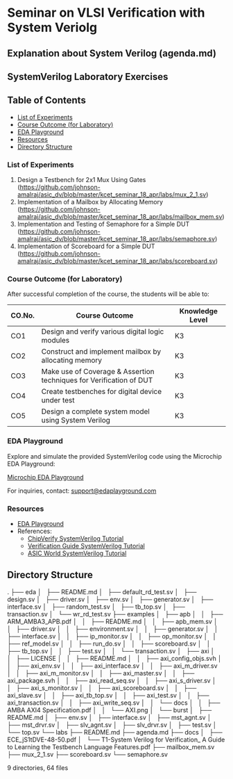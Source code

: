 # Seminar on VLSI Verification with System Veriolg

## Explanation about System Verilog (agenda.md)

## SystemVerilog Laboratory Exercises

## Table of Contents

- [List of Experiments](#list-of-experiments)
- [Course Outcome (for Laboratory)](#course-outcome-for-laboratory)
- [EDA Playground](#eda-playground)
- [Resources](#resources)
- [Directory Structure](#directory-structure)

### List of Experiments

1. Design a Testbench for 2x1 Mux Using Gates (https://github.com/johnson-amalraj/asic_dv/blob/master/kcet_seminar_18_apr/labs/mux_2_1.sv)
2. Implementation of a Mailbox by Allocating Memory (https://github.com/johnson-amalraj/asic_dv/blob/master/kcet_seminar_18_apr/labs/mailbox_mem.sv)
3. Implementation and Testing of Semaphore for a Simple DUT (https://github.com/johnson-amalraj/asic_dv/blob/master/kcet_seminar_18_apr/labs/semaphore.sv)
4. Implementation of Scoreboard for a Simple DUT (https://github.com/johnson-amalraj/asic_dv/blob/master/kcet_seminar_18_apr/labs/scoreboard.sv)

### Course Outcome (for Laboratory)

After successful completion of the course, the students will be able to:

| CO.No. | Course Outcome                                                     | Knowledge Level |
| ------ | ------------------------------------------------------------------ | --------------- |
| CO1    | Design and verify various digital logic modules                    | K3              |
| CO2    | Construct and implement mailbox by allocating memory               | K3              |
| CO3    | Make use of Coverage & Assertion techniques for Verification of DUT| K3              |
| CO4    | Create testbenches for digital device under test                   | K3              |
| CO5    | Design a complete system model using System Verilog                | K3              |

### EDA Playground

Explore and simulate the provided SystemVerilog code using the Microchip EDA Playground:

[Microchip EDA Playground](https://www.edaplayground.com/confirmRegistration/3e021e16-904b-4c9e-a75a-af11e83d39fd)

For inquiries, contact: support@edaplayground.com

### Resources

- [EDA Playground](https://www.edaplayground.com)
- References:
  - [ChipVerify SystemVerilog Tutorial](https://www.chipverify.com/systemverilog/systemverilog-tutorial)
  - [Verification Guide SystemVerilog Tutorial](https://verificationguide.com/systemverilog/systemverilog-tutorial/)
  - [ASIC World SystemVerilog Tutorial](https://www.asic-world.com/systemverilog/tutorial.html)

## Directory Structure 
.
├── eda
│   ├── README.md
│   ├── default_rd_test.sv
│   ├── design.sv
│   ├── driver.sv
│   ├── env.sv
│   ├── generator.sv
│   ├── interface.sv
│   ├── random_test.sv
│   ├── tb_top.sv
│   ├── transaction.sv
│   └── wr_rd_test.sv
├── examples
│   ├── apb
│   │   ├── ARM_AMBA3_APB.pdf
│   │   ├── README.md
│   │   ├── apb_mem.sv
│   │   ├── driver.sv
│   │   ├── environment.sv
│   │   ├── generator.sv
│   │   ├── interface.sv
│   │   ├── ip_monitor.sv
│   │   ├── op_monitor.sv
│   │   ├── ref_model.sv
│   │   ├── run_do.sv
│   │   ├── scoreboard.sv
│   │   ├── tb_top.sv
│   │   ├── test.sv
│   │   └── transaction.sv
│   ├── axi
│   │   ├── LICENSE
│   │   ├── README.md
│   │   ├── axi_config_objs.svh
│   │   ├── axi_env.sv
│   │   ├── axi_interface.sv
│   │   ├── axi_m_driver.sv
│   │   ├── axi_m_monitor.sv
│   │   ├── axi_master.sv
│   │   ├── axi_package.svh
│   │   ├── axi_read_seq.sv
│   │   ├── axi_s_driver.sv
│   │   ├── axi_s_monitor.sv
│   │   ├── axi_scoreboard.sv
│   │   ├── axi_slave.sv
│   │   ├── axi_tb_top.sv
│   │   ├── axi_test.sv
│   │   ├── axi_transaction.sv
│   │   ├── axi_write_seq.sv
│   │   └── docs
│   │       ├── AMBA AXI4 Specification.pdf
│   │       └── AXI.png
│   └── burst
│       ├── README.md
│       ├── env.sv
│       ├── interface.sv
│       ├── mst_agnt.sv
│       ├── mst_drvr.sv
│       ├── slv_agnt.sv
│       ├── slv_drvr.sv
│       ├── test.sv
│       └── top.sv
└── labs
    ├── README.md
    ├── agenda.md
    ├── docs
    │   ├── ECE_jS1tDVE-48-50.pdf
    │   └── T1-System Verilog for Verification_ A Guide to Learning the Testbench Language Features.pdf
    ├── mailbox_mem.sv
    ├── mux_2_1.sv
    ├── scoreboard.sv
    └── semaphore.sv

9 directories, 64 files
